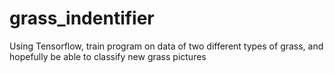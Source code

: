 # grass_indentifier
Using Tensorflow, train program on data of two different types of grass, and hopefully be able to classify new grass pictures

